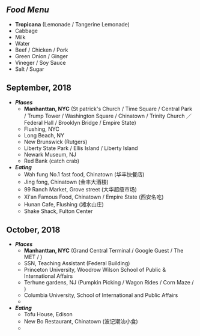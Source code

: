 ## *Food Menu*
* **Tropicana** (Lemonade / Tangerine Lemonade)
* Cabbage
* Milk
* Water
* Beef / Chicken / Pork 
* Green Onion / Ginger
* Vineger / Soy Sauce
* Salt / Sugar 

## September, 2018
* ***Places***
  * **Manhanttan, NYC** (St patrick's Church / Time Square / Central Park / Trump Tower / Washington Square / Chinatown / Trinity Church ／ Federal Hall / Brooklyn Bridge / Empire State)
  * Flushing, NYC
  * Long Beach, NY
  * New Brunswick (Rutgers)
  * Liberty State Park / Ellis Island / Liberty Island
  * Newark Museum, NJ
  * Red Bank (catch crab)
* ***Eating***
  * Wah fung No.1 fast food, Chinatown (华丰快餐店)
  * Jing fong, Chinatown (金丰大酒楼)
  * 99 Ranch Market, Grove street (大华超级市场)
  * Xi'an Famous Food, Chinatown / Empire State (西安名吃)
  * Hunan Cafe, Flushing (湘水山庄)
  * Shake Shack, Fulton Center
  
## October, 2018
* ***Places***
  * **Manhanttan, NYC** (Grand Central Terminal / Google Guest / The MET / )
  * SSN, Teaching Assistant (Federal Building)
  * Princeton University, Woodrow Wilson School of Public & International Affairs
  * Terhune gardens, NJ (Pumpkin Picking / Wagon Rides / Corn Maze / )
  * Columbia University, School of International and Public Affairs
  * 
* ***Eating***
  * Tofu House, Edison
  * New Bo Restaurant, Chinatown (波记潮汕小食)
  *
  
  

